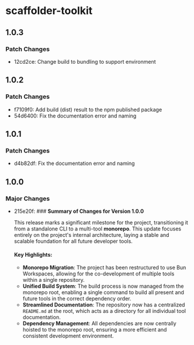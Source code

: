 # scaffolder-toolkit

## 1.0.3

### Patch Changes

- 12cd2ce: Change build to bundling to support environment

## 1.0.2

### Patch Changes

- f7109f0: Add build (dist) result to the npm published package
- 54d6400: Fix the documentation error and naming

## 1.0.1

### Patch Changes

- d4b82df: Fix the documentation error and naming

## 1.0.0

### Major Changes

- 215e20f: ### **Summary of Changes for Version 1.0.0**

  This release marks a significant milestone for the project, transitioning it from a standalone CLI to a multi-tool **monorepo**. This update focuses entirely on the project's internal architecture, laying a stable and scalable foundation for all future developer tools.

  #### **Key Highlights:**
  - **Monorepo Migration**: The project has been restructured to use Bun Workspaces, allowing for the co-development of multiple tools within a single repository.
  - **Unified Build System**: The build process is now managed from the monorepo root, enabling a single command to build all present and future tools in the correct dependency order.
  - **Streamlined Documentation**: The repository now has a centralized `README.md` at the root, which acts as a directory for all individual tool documentation.
  - **Dependency Management**: All dependencies are now centrally hoisted to the monorepo root, ensuring a more efficient and consistent development environment.

